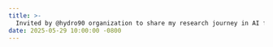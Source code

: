 ```yaml
---
title: >- 
  Invited by @hydro90 organization to share my research journey in AI for Science and the origin of three key ideas behind <b>U-RNN</b> in a podcast episode — [listen here](https://mp.weixin.qq.com/s/TFeU1BbrZ7Cx6ylyZLpggw).
date: 2025-05-29 10:00:00 -0800
---
```

